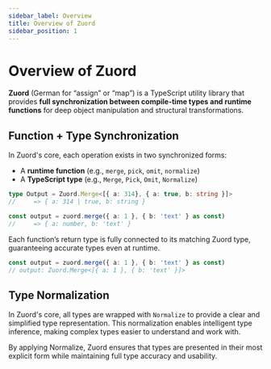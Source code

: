 ```yaml
---
sidebar_label: Overview  
title: Overview of Zuord  
sidebar_position: 1  
---
```


# Overview of Zuord

**Zuord** (German for “assign” or “map”) is a TypeScript utility library that provides **full synchronization between compile-time types and runtime functions** for deep object manipulation and structural transformations.

## Function + Type Synchronization

In Zuord's core, each operation exists in two synchronized forms:

- A **runtime function** (e.g., `merge`, `pick`, `omit`, `normalize`)
- A **TypeScript type** (e.g., `Merge`, `Pick`, `Omit`, `Normalize`)

```typescript
type Output = Zuord.Merge<[{ a: 314}, { a: true, b: string }]>
//     => { a: 314 | true, b: string }

const output = zuord.merge({ a: 1 }, { b: 'text' } as const)
//     => { a: number, b: 'text' }
```

Each function’s return type is fully connected to its matching Zuord type, guaranteeing accurate types even at runtime.

```typescript
const output = zuord.merge({ a: 1 }, { b: 'text' } as const)
// output: Zuord.Merge<[{ a: 1 }, { b: 'text' }]>
```

## Type Normalization

In Zuord's core, all types are wrapped with `Normalize` to provide a clear and simplified type representation. This normalization enables intelligent type inference, making complex types easier to understand and work with.

By applying Normalize, Zuord ensures that types are presented in their most explicit form while maintaining full type accuracy and usability.
